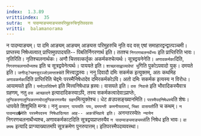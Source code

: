 ```yaml
---
index:  1.3.89
vrittiindex:  35
sutra:  न पादम्याङ्यमाङ्यसपरिमुहरुचिनृतिवदवसः
vritti:  balamanorama 
---
```


न पादम्याङ्यम्। पा दमि आङ्यम् आङ्यम् आङ्यस परिमुहरुचि नृति वद वस् एषां समाहारद्वन्द्वात्पञ्चमी। प्राप्तस्य निषेध्यत्वात् प्राप्तिमुपपादयति-- पिबतिर्निगरणार्थ इति। ततश्च `निगरणचलनर्थेभ्यः` इति प्राप्तिरिति भावः। नृतिरिति। नृतिश्चलनार्थकः। अणौ चित्तवत्कर्तृकः अकर्मकश्चेत्यर्थः। सूत्रद्वयनेनेति। `अणावकर्मका`दिति, `निगरणचलनार्थेभ्यश्च` इति च सूत्रद्वयेनेत्यर्थः। पाययते इति। `शाच्छासाह्वाव्यावेपां यु`गिति पुकोऽपवादो युक्। दमयते इति। `जनीजृ?ष्क्नसुरञ्जोऽमन्ताश्चे`त मित्त्वाद्ध्रस्वः। ननु दिवादौ दमिः सकर्मक इत्युक्तम्, अतः कथमिह `अणावकर्मका`दिति प्राप्तिरिति चेद्दमेः परस्मैनिषेधादेव दमिरकर्मकोऽपि। अतो दमिः सकर्मक इत्यस्य न विरोधः। आयामयते इति। `यमोऽपरिवेषणे` इति मित्त्वनिषेधान्न ह्रस्वः। वासयते इति। `वस निवासे` इति भौवादिकस्यैवात्र ग्रहणम्, नतु `वस आच्छादने` इत्यादादिकस्याऽपि, तस्य सकर्मकत्वादेवाऽप्राप्तेः, `लुग्विकरणालुग्विकरणयोरलुग्विकरणस्यैव ग्रहण`मित्युक्तेश्च। धेट #उपसङ्ख्यानमिति। `परस्मैपदनिषेधस्ये`ति शेषः। धापयेते शिशुमिति मन्त्रः। ननु `वत्सान् पाययति पयः`, `दमयन्ती कमनीयतामदं`, `भिक्षा वासयती`ति च कथम्। `न पादम्यड�मेति परस्मैपदस्य निषेधादित्यत आह-- अकर्त्रभिप्राये इति। `अनन्तरस्ये`ति न्यायेन `निगरणचलनार्थेभ्यश्च`,`अणावकर्मकाटदिति सूत्रद्वयप्राप्तस्यैव `न पादम्याङ्यमाङ्यमसे`ति निषेध इति भावः। `वा क्यषः` इत्यादि प्राग्व्याख्यातमपि सूत्रक्रमेण पुनरुपात्तम्। इतिपरस्मैपदव्यवस्था। 

